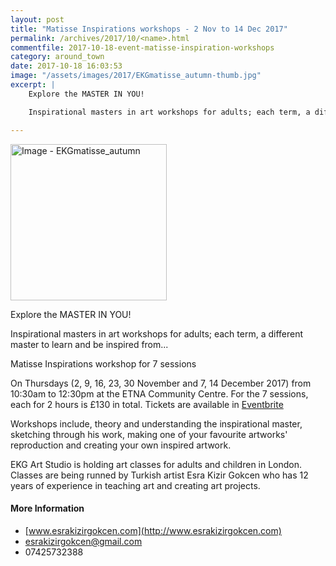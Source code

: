 ```yaml
---
layout: post
title: "Matisse Inspirations workshops - 2 Nov to 14 Dec 2017"
permalink: /archives/2017/10/<name>.html
commentfile: 2017-10-18-event-matisse-inspiration-workshops
category: around_town
date: 2017-10-18 16:03:53
image: "/assets/images/2017/EKGmatisse_autumn-thumb.jpg"
excerpt: |
    Explore the MASTER IN YOU!

    Inspirational masters in art workshops for adults; each term, a different master to learn and be inspired from...

---
```


<a href="/assets/images/2017/EKGmatisse_autumn.jpg" title="Click for a larger image"><img src="/assets/images/2017/EKGmatisse_autumn-thumb.jpg" width="250" alt="Image - EKGmatisse_autumn"  class="photo right"/></a>

Explore the MASTER IN YOU!

Inspirational masters in art workshops for adults; each term, a different master to learn and be inspired from...

Matisse Inspirations workshop for 7 sessions

On Thursdays (2, 9, 16, 23, 30 November and 7, 14 December 2017) from 10:30am to 12:30pm at the ETNA Community Centre. For the 7 sessions, each for 2 hours is £130 in total. Tickets are available in [Eventbrite](https://www.eventbrite.com/e/explore-the-master-in-you-tickets-38848771722)

Workshops include, theory and understanding the inspirational master, sketching through his work, making one of your favourite artworks' reproduction and creating your own inspired artwork.

EKG Art Studio is holding art classes for adults and children in London.
Classes are being runned by Turkish artist Esra Kizir Gokcen who has 12 years of experience in teaching art and creating art projects.

#### More Information

-   [www.esrakizirgokcen.com](http://www.esrakizirgokcen.com)
-   <esrakizirgokcen@gmail.com>
-   07425732388
